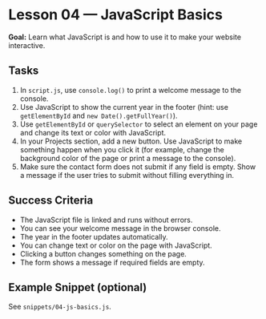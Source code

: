 # Lesson 04 — JavaScript Basics

**Goal:** Learn what JavaScript is and how to use it to make your website interactive.

## Tasks
1. In `script.js`, use `console.log()` to print a welcome message to the console.
3. Use JavaScript to show the current year in the footer (hint: use `getElementById` and `new Date().getFullYear()`).
4. Use `getElementById` or `querySelector` to select an element on your page and change its text or color with JavaScript.
5. In your Projects section, add a new button. Use JavaScript to make something happen when you click it (for example, change the background color of the page or print a message to the console).
6. Make sure the contact form does not submit if any field is empty. Show a message if the user tries to submit without filling everything in.

## Success Criteria
- The JavaScript file is linked and runs without errors.
- You can see your welcome message in the browser console.
- The year in the footer updates automatically.
- You can change text or color on the page with JavaScript.
- Clicking a button changes something on the page.
- The form shows a message if required fields are empty.

## Example Snippet (optional)
See `snippets/04-js-basics.js`.
